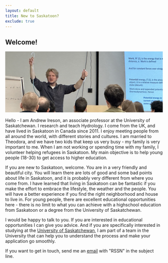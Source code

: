 ```yaml
---
layout: default
title: New to Saskatoon?
exclude: true
---
```


## Welcome!

![alt](/assets/images/andrew.jpg)

Hello - I am Andrew Ireson, an associate professor at the University of Saskatchewan. I research and teach Hydrology. I come from the UK, and have lived in Saskatoon in Canada since 2011. I enjoy meeting people from all around the world, with different stories and cultures. I am married to Theodora, and we have two kids that keep us very busy - my family is very important to me. When I am not working or spending time with my family, I volunteer helping refugees in Saskatoon. My main objective is to help young people (18-30) to get access to higher education. 

If you are new to Saskatoon, welcome. You are in a very friendly and beautiful city. You will learn there are lots of good and some bad points about life in Saskatoon, and it is probably very different from where you come from. I have learned that living in Saskatoon can be fantastic if you make the effort to embrace the lifestyle, the weather and the people. You will have a better experience if you find the right neighborhood and house to live in. For young people, there are excellent educational opportunities here - there is no limit to what you can achieve with a highschool education from Saskatoon or a degree from the University of Saskatchewan.

I would be happy to talk to you. If you are interested in educational opportunities I can give you advice. And if you are specifically interested in studying at the [University of Saskatchewan](https://www.usask.ca/admission/), I am part of a team in the University that can help you to understand the process and make your application go smoothly.  

If you want to get in touch, send me an [email](mailto:amireson@gmail.com) with "RSSN" in the subject line.